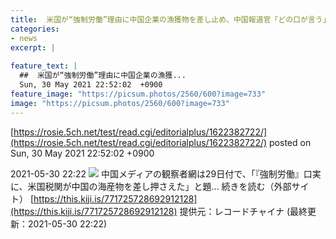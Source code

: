 ```yaml
---
title:  米国が“強制労働”理由に中国企業の漁獲物を差し止め、中国報道官「どの口が言う」—中国メディア  
categories:
- news
excerpt: |
  
feature_text: |
  ##  米国が“強制労働”理由に中国企業の漁獲...
  Sun, 30 May 2021 22:52:02  +0900
feature_image: "https://picsum.photos/2560/600?image=733"
image: "https://picsum.photos/2560/600?image=733"
---
```


[https://rosie.5ch.net/test/read.cgi/editorialplus/1622382722/](https://rosie.5ch.net/test/read.cgi/editorialplus/1622382722/)
posted on Sun, 30 May 2021 22:52:02  +0900

<!--more-->

2021-05-30 22:22 ![](https://contents.oricon.co.jp/upimg/article/3/1531/1531024/detail/img400/c62f01b9f1be210f8ba24b0995bf23fe83c85b9c9657659fb335839454bfec74.jpg) 中国メディアの観察者網は29日付で、「『強制労働』口実に、米国税関が中国の海産物を差し押さえた」と題... 続きを読む（外部サイト） [https://this.kiji.is/771725728692912128](https://this.kiji.is/771725728692912128) 提供元：レコードチャイナ (最終更新：2021-05-30 22:22)
